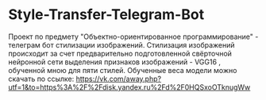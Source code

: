 # Style-Transfer-Telegram-Bot
Проект по предмету "Объектно-ориентированное программирование" - телеграм бот стилизации изображений. Стилизация изображений происходит за счет предварительно подготовленной свёрточной нейронной сети выделения признаков изображений - VGG16 , обученной мною для пяти стилей. Обученные веса модели можно скачать по ссылке: https://vk.com/away.php?utf=1&to=https%3A%2F%2Fdisk.yandex.ru%2Fd%2F0HQSxoOTknugWw
